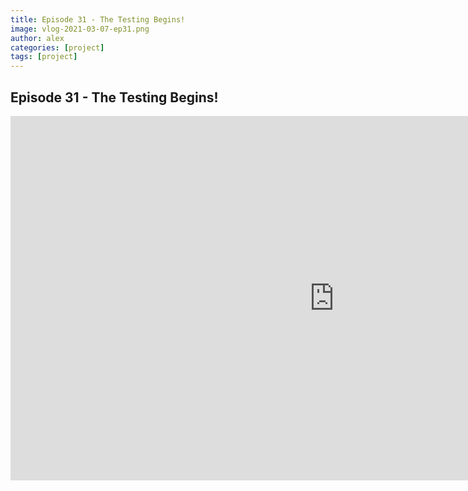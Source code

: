 ```yaml
---
title: Episode 31 - The Testing Begins!
image: vlog-2021-03-07-ep31.png
author: alex
categories: [project]
tags: [project]
---
```


## Episode 31 - The Testing Begins!

<iframe width="1036" height="583" src="https://www.youtube.com/embed/A09dTTypiGc" frameborder="0" allow="accelerometer; autoplay; encrypted-media; gyroscope; picture-in-picture" allowfullscreen data-uk-responsive></iframe>
